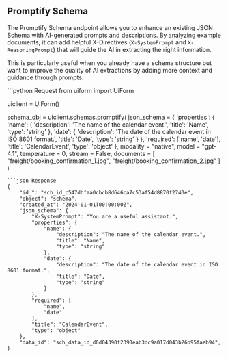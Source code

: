 


## Promptify Schema

The Promptify Schema endpoint allows you to enhance an existing JSON Schema with AI-generated prompts and descriptions. By analyzing example documents, it can add helpful X-Directives (`X-SystemPrompt` and `X-ReasoningPrompt`) that will guide the AI in extracting the right information.

This is particularly useful when you already have a schema structure but want to improve the quality of AI extractions by adding more context and guidance through prompts.

<CodeGroup>
```python Request
from uiform import UiForm

uiclient = UiForm()

schema_obj = uiclient.schemas.promptify(
    json_schema = {
      'properties': {
          'name': {
              'description': 'The name of the calendar event.',
              'title': 'Name',
              'type': 'string'
          },
          'date': {
              'description': 'The date of the calendar event in ISO 8601 format.',
              'title': 'Date',
              'type': 'string'
          }
      },
      'required': ['name', 'date'],
      'title': 'CalendarEvent',
      'type': 'object'
    },
    modality = "native",
    model = "gpt-4.1",
    temperature = 0,
    stream = False,
    documents = [
        "freight/booking_confirmation_1.jpg",
        "freight/booking_confirmation_2.jpg"
    ]
)
```
```json Response
{
    "id_": "sch_id_c547dbfaa0cbcb8d646ca7c53af54d8870f2740e",
    "object": "schema",
    "created_at": "2024-01-01T00:00:00Z",
    "json_schema": {
        "X-SystemPrompt": "You are a useful assistant.",
        "properties": {
            "name": {
                "description": "The name of the calendar event.",
                "title": "Name",
                "type": "string"
            },
            "date": {
                "description": "The date of the calendar event in ISO 8601 format.",
                "title": "Date",
                "type": "string"
            }
        },
        "required": [
            "name",
            "date"
        ],
        "title": "CalendarEvent",
        "type": "object"
    },
    "data_id": "sch_data_id_d6d04390f2390eab3dc9a017d043b26b95faeb94",
}
```

</CodeGroup>
